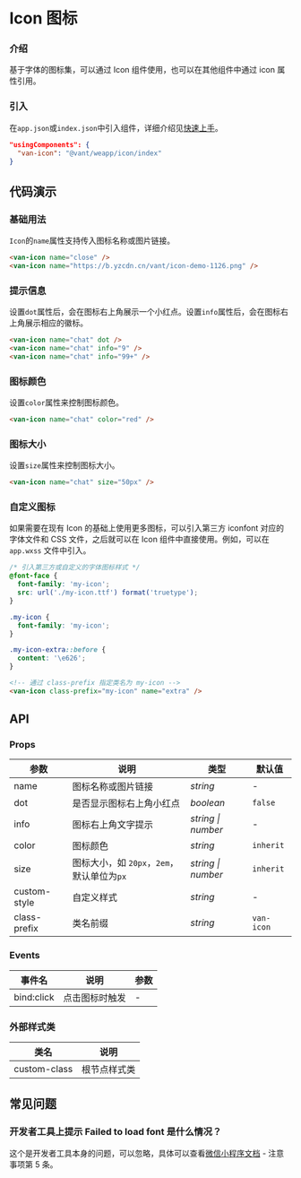 # Icon 图标

### 介绍

基于字体的图标集，可以通过 Icon 组件使用，也可以在其他组件中通过 icon 属性引用。

### 引入

在`app.json`或`index.json`中引入组件，详细介绍见[快速上手](#/quickstart#yin-ru-zu-jian)。

```json
"usingComponents": {
  "van-icon": "@vant/weapp/icon/index"
}
```

## 代码演示

### 基础用法

`Icon`的`name`属性支持传入图标名称或图片链接。

```html
<van-icon name="close" />
<van-icon name="https://b.yzcdn.cn/vant/icon-demo-1126.png" />
```

### 提示信息

设置`dot`属性后，会在图标右上角展示一个小红点。设置`info`属性后，会在图标右上角展示相应的徽标。

```html
<van-icon name="chat" dot />
<van-icon name="chat" info="9" />
<van-icon name="chat" info="99+" />
```

### 图标颜色

设置`color`属性来控制图标颜色。

```html
<van-icon name="chat" color="red" />
```

### 图标大小

设置`size`属性来控制图标大小。

```html
<van-icon name="chat" size="50px" />
```

### 自定义图标

如果需要在现有 Icon 的基础上使用更多图标，可以引入第三方 iconfont 对应的字体文件和 CSS 文件，之后就可以在 Icon 组件中直接使用。例如，可以在 `app.wxss` 文件中引入。

```css
/* 引入第三方或自定义的字体图标样式 */
@font-face {
  font-family: 'my-icon';
  src: url('./my-icon.ttf') format('truetype');
}

.my-icon {
  font-family: 'my-icon';
}

.my-icon-extra::before {
  content: '\e626';
}
```

```html
<!-- 通过 class-prefix 指定类名为 my-icon -->
<van-icon class-prefix="my-icon" name="extra" />
```

## API

### Props

| 参数         | 说明                                       | 类型               | 默认值     |
| ------------ | ------------------------------------------ | ------------------ | ---------- |
| name         | 图标名称或图片链接                         | _string_           | -          |
| dot          | 是否显示图标右上角小红点                   | _boolean_          | `false`    |
| info         | 图标右上角文字提示                         | _string \| number_ | -          |
| color        | 图标颜色                                   | _string_           | `inherit`  |
| size         | 图标大小，如 `20px`，`2em`，默认单位为`px` | _string \| number_ | `inherit`  |
| custom-style | 自定义样式                                 | _string_           | -          |
| class-prefix | 类名前缀                                   | _string_           | `van-icon` |

### Events

| 事件名     | 说明           | 参数 |
| ---------- | -------------- | ---- |
| bind:click | 点击图标时触发 | -    |

### 外部样式类

| 类名         | 说明         |
| ------------ | ------------ |
| custom-class | 根节点样式类 |

## 常见问题

### 开发者工具上提示 Failed to load font 是什么情况？

这个是开发者工具本身的问题，可以忽略，具体可以查看[微信小程序文档](https://developers.weixin.qq.com/miniprogram/dev/api/ui/font/wx.loadFontFace.html) - 注意事项第 5 条。
